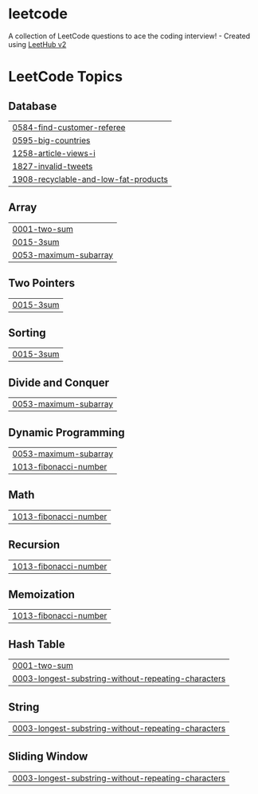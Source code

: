 # leetcode
A collection of LeetCode questions to ace the coding interview! - Created using [LeetHub v2](https://github.com/arunbhardwaj/LeetHub-2.0)

<!---LeetCode Topics Start-->
# LeetCode Topics
## Database
|  |
| ------- |
| [0584-find-customer-referee](https://github.com/kyeongchan92/leetcode/tree/master/0584-find-customer-referee) |
| [0595-big-countries](https://github.com/kyeongchan92/leetcode/tree/master/0595-big-countries) |
| [1258-article-views-i](https://github.com/kyeongchan92/leetcode/tree/master/1258-article-views-i) |
| [1827-invalid-tweets](https://github.com/kyeongchan92/leetcode/tree/master/1827-invalid-tweets) |
| [1908-recyclable-and-low-fat-products](https://github.com/kyeongchan92/leetcode/tree/master/1908-recyclable-and-low-fat-products) |
## Array
|  |
| ------- |
| [0001-two-sum](https://github.com/kyeongchan92/leetcode/tree/master/0001-two-sum) |
| [0015-3sum](https://github.com/kyeongchan92/leetcode/tree/master/0015-3sum) |
| [0053-maximum-subarray](https://github.com/kyeongchan92/leetcode/tree/master/0053-maximum-subarray) |
## Two Pointers
|  |
| ------- |
| [0015-3sum](https://github.com/kyeongchan92/leetcode/tree/master/0015-3sum) |
## Sorting
|  |
| ------- |
| [0015-3sum](https://github.com/kyeongchan92/leetcode/tree/master/0015-3sum) |
## Divide and Conquer
|  |
| ------- |
| [0053-maximum-subarray](https://github.com/kyeongchan92/leetcode/tree/master/0053-maximum-subarray) |
## Dynamic Programming
|  |
| ------- |
| [0053-maximum-subarray](https://github.com/kyeongchan92/leetcode/tree/master/0053-maximum-subarray) |
| [1013-fibonacci-number](https://github.com/kyeongchan92/leetcode/tree/master/1013-fibonacci-number) |
## Math
|  |
| ------- |
| [1013-fibonacci-number](https://github.com/kyeongchan92/leetcode/tree/master/1013-fibonacci-number) |
## Recursion
|  |
| ------- |
| [1013-fibonacci-number](https://github.com/kyeongchan92/leetcode/tree/master/1013-fibonacci-number) |
## Memoization
|  |
| ------- |
| [1013-fibonacci-number](https://github.com/kyeongchan92/leetcode/tree/master/1013-fibonacci-number) |
## Hash Table
|  |
| ------- |
| [0001-two-sum](https://github.com/kyeongchan92/leetcode/tree/master/0001-two-sum) |
| [0003-longest-substring-without-repeating-characters](https://github.com/kyeongchan92/leetcode/tree/master/0003-longest-substring-without-repeating-characters) |
## String
|  |
| ------- |
| [0003-longest-substring-without-repeating-characters](https://github.com/kyeongchan92/leetcode/tree/master/0003-longest-substring-without-repeating-characters) |
## Sliding Window
|  |
| ------- |
| [0003-longest-substring-without-repeating-characters](https://github.com/kyeongchan92/leetcode/tree/master/0003-longest-substring-without-repeating-characters) |
<!---LeetCode Topics End-->